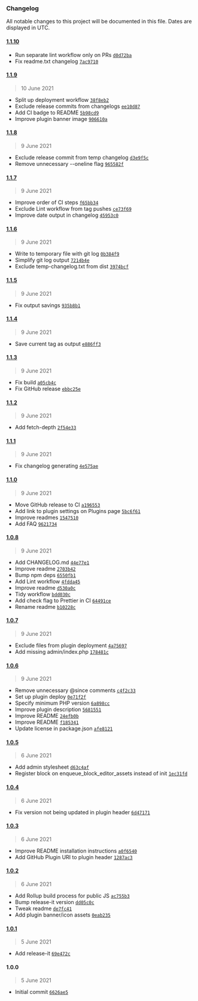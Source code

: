 ### Changelog

All notable changes to this project will be documented in this file. Dates are displayed in UTC.

#### [1.1.10](https://github.com/AlecRust/protected-video/compare/1.1.9...1.1.10)

- Run separate lint workflow only on PRs [`d0d72ba`](https://github.com/AlecRust/protected-video/commit/d0d72baa6caf13e06329e636f6b3cb79dfffc399)
- Fix readme.txt changelog [`7ac9710`](https://github.com/AlecRust/protected-video/commit/7ac971096f1a5cd5abef4e0aa3d520f8f6f12991)

#### [1.1.9](https://github.com/AlecRust/protected-video/compare/1.1.8...1.1.9)

> 10 June 2021

- Split up deployment workflow [`38f8eb2`](https://github.com/AlecRust/protected-video/commit/38f8eb25f9a4e3d0ed4474d606e01203a618bb4a)
- Exclude release commits from changelogs [`ee10d87`](https://github.com/AlecRust/protected-video/commit/ee10d87b9d03640a2a16133b044d9bb9a6a24e62)
- Add CI badge to README [`5b98cd9`](https://github.com/AlecRust/protected-video/commit/5b98cd911454d8083821a00f7bc2e19b2c9ba76c)
- Improve plugin banner image [`906610a`](https://github.com/AlecRust/protected-video/commit/906610ac05a5e3c464e0d62af92fb947a3557b2b)

#### [1.1.8](https://github.com/AlecRust/protected-video/compare/1.1.7...1.1.8)

> 9 June 2021

- Exclude release commit from temp changelog [`d3e9f5c`](https://github.com/AlecRust/protected-video/commit/d3e9f5cd1a848e3b883bb91ef02a35cf340db7dc)
- Remove unnecessary --oneline flag [`965582f`](https://github.com/AlecRust/protected-video/commit/965582f034a0bb5b6cd8db7e237e7ae4e11da2e2)

#### [1.1.7](https://github.com/AlecRust/protected-video/compare/1.1.6...1.1.7)

> 9 June 2021

- Improve order of CI steps [`f65bb34`](https://github.com/AlecRust/protected-video/commit/f65bb34fdeace2586ef44138969c49563676aba1)
- Exclude Lint workflow from tag pushes [`ce73f69`](https://github.com/AlecRust/protected-video/commit/ce73f69d55fc9d981ab4742007fd50daf12e16ca)
- Improve date output in changelog [`45953c0`](https://github.com/AlecRust/protected-video/commit/45953c0fdb305ad55d7e6c3b3c7d0b12d2fb278d)

#### [1.1.6](https://github.com/AlecRust/protected-video/compare/1.1.5...1.1.6)

> 9 June 2021

- Write to temporary file with git log [`0b384f9`](https://github.com/AlecRust/protected-video/commit/0b384f9cbb979e9f15cc1b4e39fb20a987e29353)
- Simplify git log output [`7214b4e`](https://github.com/AlecRust/protected-video/commit/7214b4ef3aa59c052d0e18b23f3aed3afe0e3b53)
- Exclude temp-changelog.txt from dist [`3974bcf`](https://github.com/AlecRust/protected-video/commit/3974bcfe45b8ea2645d995e1272345d5623ed024)

#### [1.1.5](https://github.com/AlecRust/protected-video/compare/1.1.4...1.1.5)

> 9 June 2021

- Fix output savings [`935b8b1`](https://github.com/AlecRust/protected-video/commit/935b8b197c88a9578c3f03682d06fff3000092f3)

#### [1.1.4](https://github.com/AlecRust/protected-video/compare/1.1.3...1.1.4)

> 9 June 2021

- Save current tag as output [`e886ff3`](https://github.com/AlecRust/protected-video/commit/e886ff3b1b6605dc0f438151b485c528438a06f8)

#### [1.1.3](https://github.com/AlecRust/protected-video/compare/1.1.2...1.1.3)

> 9 June 2021

- Fix build [`a05cb4c`](https://github.com/AlecRust/protected-video/commit/a05cb4c8a5997c4d4e0a3ec4b44561749f972ce9)
- Fix GitHub release [`ebbc25e`](https://github.com/AlecRust/protected-video/commit/ebbc25e27ae1a90636003fdf70ef952aa6904106)

#### [1.1.2](https://github.com/AlecRust/protected-video/compare/1.1.1...1.1.2)

> 9 June 2021

- Add fetch-depth [`2f54e33`](https://github.com/AlecRust/protected-video/commit/2f54e33c518e3c274a8646f377737ebcfd00abea)

#### [1.1.1](https://github.com/AlecRust/protected-video/compare/1.1.0...1.1.1)

> 9 June 2021

- Fix changelog generating [`4e575ae`](https://github.com/AlecRust/protected-video/commit/4e575aed23898558553d13d437a586a8cfa586a9)

#### [1.1.0](https://github.com/AlecRust/protected-video/compare/1.0.8...1.1.0)

> 9 June 2021

- Move GitHub release to CI [`a196553`](https://github.com/AlecRust/protected-video/commit/a196553138da034580ef2330cda49113e9dbe99a)
- Add link to plugin settings on Plugins page [`5bc6f61`](https://github.com/AlecRust/protected-video/commit/5bc6f61b61e22b6e09a17d3ad0dd6ce60b96cac8)
- Improve readmes [`1547510`](https://github.com/AlecRust/protected-video/commit/1547510b1e5e9a20c1b5d81f0290dec3e367f94c)
- Add FAQ [`9621734`](https://github.com/AlecRust/protected-video/commit/9621734d26879ab856048c27c8e664832e9f91fd)

#### [1.0.8](https://github.com/AlecRust/protected-video/compare/1.0.7...1.0.8)

> 9 June 2021

- Add CHANGELOG.md [`44e77e1`](https://github.com/AlecRust/protected-video/commit/44e77e1db85b3d18bac226f361671f1af948bdcd)
- Improve readme [`2703b42`](https://github.com/AlecRust/protected-video/commit/2703b422c7282c52c36a51a414870ded82c98e08)
- Bump npm deps [`6550fb1`](https://github.com/AlecRust/protected-video/commit/6550fb10062743a8d8ec6ed63424991c5d79f0fe)
- Add Lint workflow [`4fdda45`](https://github.com/AlecRust/protected-video/commit/4fdda457c8a3bb43f9fe5ca3dcf61ca430788e2d)
- Improve readme [`d530a0c`](https://github.com/AlecRust/protected-video/commit/d530a0c705ef32608363b040e98bfb41a697b157)
- Tidy workflow [`bdd030c`](https://github.com/AlecRust/protected-video/commit/bdd030c529bd4b20d95bd340ccc539f86dc53c8e)
- Add check flag to Prettier in CI [`64491ce`](https://github.com/AlecRust/protected-video/commit/64491ce40adcc32ffa9a9c40d5ccf59402ae0520)
- Rename readme [`b10228c`](https://github.com/AlecRust/protected-video/commit/b10228c4da8f88a31521bb7314db23481ec54c18)

#### [1.0.7](https://github.com/AlecRust/protected-video/compare/1.0.6...1.0.7)

> 9 June 2021

- Exclude files from plugin deployment [`4a75697`](https://github.com/AlecRust/protected-video/commit/4a756973c80f1605dcacd33fb9b4604a142a00c0)
- Add missing admin/index.php [`178481c`](https://github.com/AlecRust/protected-video/commit/178481c330506cbe0f19ff7867ba9dff0adb81e2)

#### [1.0.6](https://github.com/AlecRust/protected-video/compare/1.0.5...1.0.6)

> 9 June 2021

- Remove unnecessary @since comments [`c4f2c33`](https://github.com/AlecRust/protected-video/commit/c4f2c3361b282a677b88a4ff1b54d1f5dcd5cd8c)
- Set up plugin deploy [`0e71f2f`](https://github.com/AlecRust/protected-video/commit/0e71f2fd985f1b8f8b6c05d8372af65b8e265f98)
- Specify minimum PHP version [`6a898cc`](https://github.com/AlecRust/protected-video/commit/6a898cc728f364f06325fb928c564cbe39f86f22)
- Improve plugin description [`5681551`](https://github.com/AlecRust/protected-video/commit/5681551d5513d54ed4ae0415d779814c16b802aa)
- Improve README [`24efb0b`](https://github.com/AlecRust/protected-video/commit/24efb0bf7b8839d379224d45291377cc07948d39)
- Improve README [`f185341`](https://github.com/AlecRust/protected-video/commit/f185341e95131f36fd19908870950d108ab7da30)
- Update license in package.json [`afe8121`](https://github.com/AlecRust/protected-video/commit/afe8121ba2fa32c9dc6e85a325041d5730b12a5d)

#### [1.0.5](https://github.com/AlecRust/protected-video/compare/1.0.4...1.0.5)

> 6 June 2021

- Add admin stylesheet [`d63c4af`](https://github.com/AlecRust/protected-video/commit/d63c4afce847116fbc4021f50ab7eeb86a81e9c2)
- Register block on enqueue_block_editor_assets instead of init [`1ec31fd`](https://github.com/AlecRust/protected-video/commit/1ec31fd52290d739dbc54f000a88546a286714ad)

#### [1.0.4](https://github.com/AlecRust/protected-video/compare/1.0.3...1.0.4)

> 6 June 2021

- Fix version not being updated in plugin header [`6d47171`](https://github.com/AlecRust/protected-video/commit/6d4717180c58f76ffbb25da4123a7cd5afb6ee95)

#### [1.0.3](https://github.com/AlecRust/protected-video/compare/1.0.2...1.0.3)

> 6 June 2021

- Improve README installation instructions [`a0f6540`](https://github.com/AlecRust/protected-video/commit/a0f65409d6d3254b8333eb537eca2fdfae7ec3e9)
- Add GitHub Plugin URI to plugin header [`1287ac3`](https://github.com/AlecRust/protected-video/commit/1287ac3b7517ead96a02640f6571626c6f5c3ff4)

#### [1.0.2](https://github.com/AlecRust/protected-video/compare/1.0.1...1.0.2)

> 6 June 2021

- Add Rollup build process for public JS [`ac755b3`](https://github.com/AlecRust/protected-video/commit/ac755b31a8f5c5be99ae9087d7d2d7a073730977)
- Bump release-it version [`dd05c0c`](https://github.com/AlecRust/protected-video/commit/dd05c0c3a6cf7f708d3121eafba1878b81833c29)
- Tweak readme [`de7fc41`](https://github.com/AlecRust/protected-video/commit/de7fc41b9764d7a28117c828f5e5fd1387113508)
- Add plugin banner/icon assets [`0eab235`](https://github.com/AlecRust/protected-video/commit/0eab2352eb1921d990aa88322ce1cac2d12ab4e1)

#### [1.0.1](https://github.com/AlecRust/protected-video/compare/1.0.0...1.0.1)

> 5 June 2021

- Add release-it [`69e472c`](https://github.com/AlecRust/protected-video/commit/69e472c70bc22a0a7c1bfb4299b58a46339049ce)

#### 1.0.0

> 5 June 2021

- Initial commit [`6626ae5`](https://github.com/AlecRust/protected-video/commit/6626ae5eafd1ed4e00f8ca9a8a0e41428dd7a91c)
